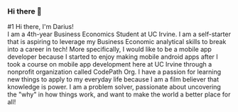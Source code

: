 ### Hi there 👋

<!--
**DariusGarcia/DariusGarcia** is a ✨ _special_ ✨ repository because its `README.md` (this file) appears on your GitHub profile.

Here are some ideas to get you started:

- 🔭 I’m currently working on ...
- 🌱 I’m currently learning ...
- 👯 I’m looking to collaborate on ...
- 🤔 I’m looking for help with ...
- 💬 Ask me about ...
- 📫 How to reach me: ...
- 😄 Pronouns: ...
- ⚡ Fun fact: ...
-->

#1 Hi there, I'm Darius!  
I am a 4th-year Business Economics Student at UC Irvine. I am a self-starter that is aspiring to leverage my Business Economic analytical skills to break into a career in tech! More specifically, I would like to be a mobile app developer because I started to enjoy making mobile android apps after I took a course on mobile app development here at UC Irvine through a nonprofit organization called CodePath Org. I have a passion for learning new things to apply to my everyday life because I am a film believer that knowledge is power. I am a problem solver, passionate about uncovering the "why" in how things work, and want to make the world a better place for all!
